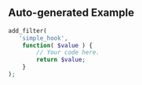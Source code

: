 ## Auto-generated Example

```php
add_filter(
   'simple_hook',
    function( $value ) {
        // Your code here.
        return $value;
    }
);
```

